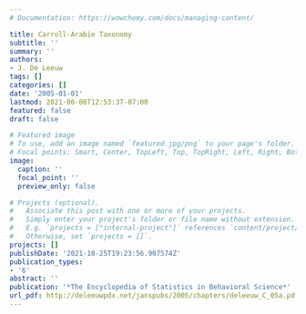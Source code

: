```yaml
---
# Documentation: https://wowchemy.com/docs/managing-content/

title: Carroll-Arabie Taxonomy
subtitle: ''
summary: ''
authors:
- J. De Leeuw
tags: []
categories: []
date: '2005-01-01'
lastmod: 2021-06-06T12:53:37-07:00
featured: false
draft: false

# Featured image
# To use, add an image named `featured.jpg/png` to your page's folder.
# Focal points: Smart, Center, TopLeft, Top, TopRight, Left, Right, BottomLeft, Bottom, BottomRight.
image:
  caption: ''
  focal_point: ''
  preview_only: false

# Projects (optional).
#   Associate this post with one or more of your projects.
#   Simply enter your project's folder or file name without extension.
#   E.g. `projects = ["internal-project"]` references `content/project/deep-learning/index.md`.
#   Otherwise, set `projects = []`.
projects: []
publishDate: '2021-10-25T19:23:56.907574Z'
publication_types:
- '6'
abstract: ''
publication: '*The Encyclopedia of Statistics in Behavioral Science*'
url_pdf: http://deleeuwpdx.net/janspubs/2005/chapters/deleeuw_C_05a.pdf
---
```

